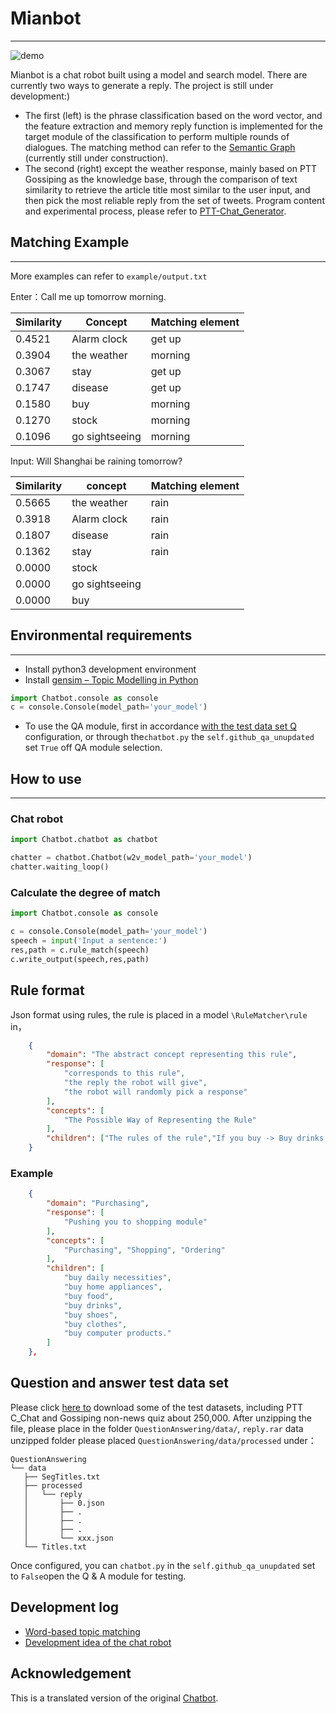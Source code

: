 # Mianbot
---

![demo](https://raw.githubusercontent.com/zake7749/Chatbot/master/docs/demo.png)

Mianbot is a chat robot built using a model and search model. There are currently two ways to generate a reply. The project is still under development:)

* The first (left) is the phrase classification based on the word vector, and the feature extraction and memory reply function is implemented for the target module of the classification to perform multiple rounds of dialogues. The matching method can refer to the [Semantic Graph](https://github.com/zake7749/Semantic-Graph) (currently still under construction).
* The second (right) except the weather response, mainly based on PTT Gossiping as the knowledge base, through the comparison of text similarity to retrieve the article title most similar to the user input, and then pick the most reliable reply from the set of tweets. Program content and experimental process, please refer to [PTT-Chat_Generator](https://github.com/zake7749/PTT-Chat-Generator).

## Matching Example
---

More examples can refer to `example/output.txt`

Enter：Call me up tomorrow morning.

|Similarity|Concept|Matching element|
|------|----|------|
|0.4521|Alarm clock|get up|
0.3904|the weather|morning|
0.3067|stay|get up|
0.1747|disease|get up|
0.1580|buy|morning|
0.1270|stock|morning|
0.1096|go sightseeing|morning|

Input: Will Shanghai be raining tomorrow?

Similarity|concept|Matching element|
|------|----|------|
0.5665|the weather|rain|
0.3918|Alarm clock|rain|
0.1807|disease|rain|
0.1362|stay|rain|
0.0000|stock| |
0.0000|go sightseeing| |
0.0000|buy| |

## Environmental requirements
---

* Install python3 development environment
* Install [gensim – Topic Modelling in Python](https://github.com/RaRe-Technologies/gensim)

```python
import Chatbot.console as console
c = console.Console(model_path='your_model')
```

* To use the QA module, first in accordance [with the test data set Q](https://github.com/zake7749/Chatbot#%E5%95%8F%E7%AD%94%E6%B8%AC%E8%A9%A6%E7%94%A8%E8%B3%87%E6%96%99%E9%9B%86) configuration, or through the`chatbot.py` the `self.github_qa_unupdated` set `True` off QA module selection.

## How to use
---

### Chat robot

```python
import Chatbot.chatbot as chatbot

chatter = chatbot.Chatbot(w2v_model_path='your_model')
chatter.waiting_loop()
```

### Calculate the degree of match

```python
import Chatbot.console as console

c = console.Console(model_path='your_model')
speech = input('Input a sentence:')
res,path = c.rule_match(speech)
c.write_output(speech,res,path)
```

## Rule format

Json format using rules, the rule is placed in a model `\RuleMatcher\rule` in，

```json
    {
        "domain": "The abstract concept representing this rule",
        "response": [
		    "corresponds to this rule",
        	"the reply the robot will give",
        	"the robot will randomly pick a response"
        ],
        "concepts": [
            "The Possible Way of Representing the Rule"
        ],
        "children": ["The rules of the rule","If you buy -> Buy drinks, buy clothes..."]
    }
```

### Example

```json
    {
        "domain": "Purchasing",
        "response": [
        	"Pushing you to shopping module"
        ],
        "concepts": [
            "Purchasing", "Shopping", "Ordering"
        ],
        "children": [
            "buy daily necessities",
            "buy home appliances",
            "buy food",
            "buy drinks",
            "buy shoes",
            "buy clothes",
            "buy computer products."
        ]
    },
```
## Question and answer test data set

Please click [here to](https://drive.google.com/file/d/0BxfXm7KkNKc-RkY2Z1pONUlqODg/view?usp=sharing) download some of the test datasets, including PTT C_Chat and Gossiping non-news quiz about 250,000. After unzipping the file, please place in the folder `QuestionAnswering/data/`, `reply.rar` data unzipped folder please placed `QuestionAnswering/data/processed` under：
```
QuestionAnswering
└── data
   ├── SegTitles.txt
   ├── processed
   │   └── reply
   │       ├── 0.json
   │       ├── .
   │       ├── .
   │       ├── .
   │       └── xxx.json
   └── Titles.txt
```
Once configured, you can `chatbot.py` in the `self.github_qa_unupdated` set to `False`open the Q & A module for testing.

## Development log
* [Word-based topic matching](http://zake7749.github.io/2016/08/30/chatterbot-with-word2vec/)
* [Development idea of the chat robot](http://zake7749.github.io/2016/12/17/how-to-develop-chatbot/)

## Acknowledgement

This is a translated version of the original [Chatbot](https://github.com/zake7749/Chatbot).
